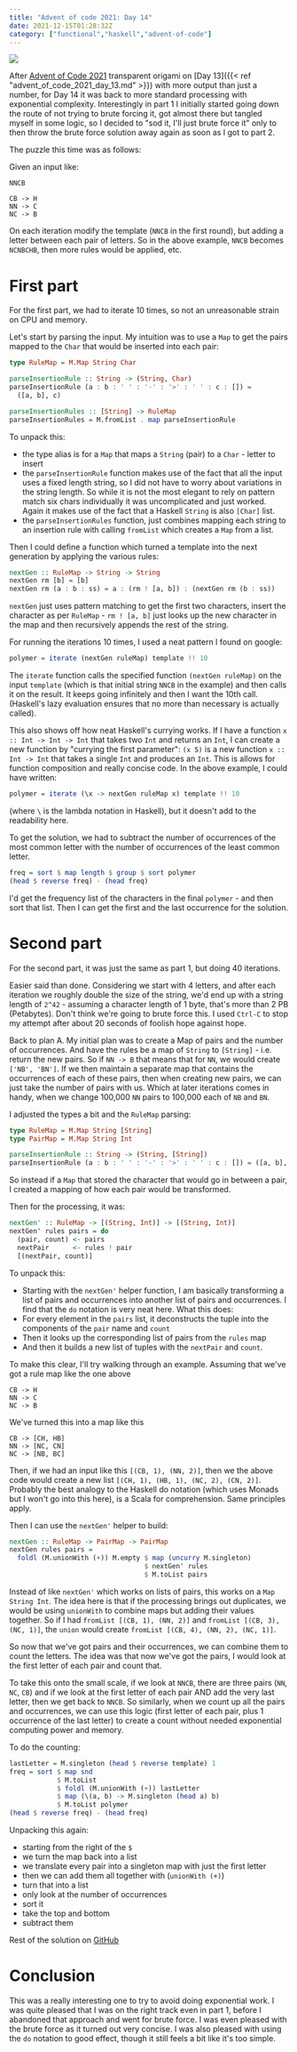 ```yaml
---
title: "Advent of code 2021: Day 14"
date: 2021-12-15T01:28:32Z
category: ["functional","haskell","advent-of-code"]
---
```


![](/images/advent_of_code_title.jpg)

After [Advent of Code 2021](https://adventofcode.com/2021) transparent origami on
[Day 13]({{< ref "advent_of_code_2021_day_13.md" >}}) with more output than just a number, for Day 14 it was back 
to more standard processing with exponential complexity.  Interestingly in part 1 I initially started going down
the route of not trying to brute forcing it, got almost there but tangled myself in some logic, so I decided to 
"sod it, I'll just brute force it" only to then throw the brute force solution away again as soon as I got to part 2.

The puzzle this time was as follows:

Given an input like:

```
NNCB

CB -> H
NN -> C
NC -> B
```

On each iteration modify the template (`NNCB` in the first round), but adding a letter between each pair of letters.
So in the above example, `NNCB` becomes `NCNBCHB`, then more rules would be applied, etc.

# First part

For the first part, we had to iterate 10 times, so not an unreasonable strain on CPU and memory.

Let's start by parsing the input.  My intuition was to use a `Map` to get the pairs mapped to the `Char` that would be
inserted into each pair:

```haskell
type RuleMap = M.Map String Char

parseInsertionRule :: String -> (String, Char)
parseInsertionRule (a : b : ' ' : '-' : '>' : ' ' : c : []) = 
  ([a, b], c)

parseInsertionRules :: [String] -> RuleMap
parseInsertionRules = M.fromList . map parseInsertionRule
```

To unpack this:

- the type alias is for a `Map` that maps a `String` (pair) to a `Char` - letter to insert
- the `parseInsertionRule` function makes use of the fact that all the input uses a fixed length string, so 
  I did not have to worry about variations in the string length.  So while it is not the most elegant to
  rely on pattern match six chars individually it was uncomplicated and just worked.  Again it makes
  use of the fact that a Haskell `String` is also `[Char]` list.
- the `parseInsertionRules` function, just combines mapping each string to an insertion rule with calling `fromList`
  which creates a `Map` from a list.

Then I could define a function which turned a template into the next generation by applying the various rules:

```haskell
nextGen :: RuleMap -> String -> String
nextGen rm [b] = [b]
nextGen rm (a : b : ss) = a : (rm ! [a, b]) : (nextGen rm (b : ss))
```

`nextGen` just uses pattern matching to get the first two characters, insert the character as per `RuleMap` - 
`rm ! [a, b]` just looks up the new character in the map and then recursively appends the rest of the string.

For running the iterations 10 times, I used a neat pattern I found on google:

```haskell
polymer = iterate (nextGen ruleMap) template !! 10
```

The `iterate` function calls the specified function `(nextGen ruleMap)` on the input `template` (which is that initial 
string `NNCB` in the example) and then calls it on the result.  It keeps going infinitely and then I want the
10th call.  (Haskell's lazy evaluation ensures that no more than necessary is actually called).

This also shows off how neat Haskell's currying works.  If I have a function `x :: Int -> Int -> Int` that takes two `Int`
and returns an `Int`, I can create a new function by "currying the first parameter":  `(x 5)` is a new function 
`x :: Int -> Int` that takes a single `Int` and produces an `Int`.  This is allows for function composition and really
concise code.  In the above example, I could have written:

```haskell
polymer = iterate (\x -> nextGen ruleMap x) template !! 10
```

(where `\` is the lambda notation in Haskell), but it doesn't add to the readability here.

To get the solution, we had to subtract the number of occurrences of the most common letter with the number of occurrences 
of the least common letter. 

```haskell
freq = sort $ map length $ group $ sort polymer
(head $ reverse freq) - (head freq)
```

I'd get the frequency list of the characters in the final `polymer` - and then sort that list.  Then I can get the
first and the last occurrence for the solution.

# Second part

For the second part, it was just the same as part 1, but doing 40 iterations.

Easier said than done.  Considering we start with 4 letters, and after each iteration we roughly double the size of the
string, we'd end up with a string length of `2^42` - assuming a character length of 1 byte, that's more than 2 PB (Petabytes).
Don't think we're going to brute force this.  I used `Ctrl-C` to stop my attempt after about 20 seconds of foolish hope
against hope.

Back to plan A.  My initial plan was to create a Map of pairs and the number of occurrences.  And have the rules be
a map of `String` to `[String]` - i.e. return the new pairs.  So if `NN -> B` that means that for `NN`, we would create
`['NB', 'BN']`.  If we then maintain a separate map that contains the occurrences of each of these pairs, then when creating
new pairs, we can just take the number of pairs with us.  Which at later iterations comes in handy, when we change 100,000
`NN` pairs to 100,000 each of `NB` and `BN`.

I adjusted the types a bit and the `RuleMap` parsing:

```haskell
type RuleMap = M.Map String [String]
type PairMap = M.Map String Int

parseInsertionRule :: String -> (String, [String])
parseInsertionRule (a : b : ' ' : '-' : '>' : ' ' : c : []) = ([a, b], [[a, c], [c, b]])
```

So instead if a `Map` that stored the character that would go in between a pair, I created a mapping of how
each pair would be transformed.

Then for the processing, it was:

```haskell
nextGen' :: RuleMap -> [(String, Int)] -> [(String, Int)]
nextGen' rules pairs = do
  (pair, count) <- pairs
  nextPair      <- rules ! pair
  [(nextPair, count)]
```

To unpack this:

- Starting with the `nextGen'` helper function, I am basically transforming a list of pairs and occurrences
  into another list of pairs and occurrences.  I find that the `do` notation is very neat here.  What this does:
- For every element in the `pairs` list, it deconstructs the tuple into the components of the `pair` name and `count`
- Then it looks up the corresponding list of pairs from the `rules` map
- And then it builds a new list of tuples with the `nextPair` and `count`.

To make this clear, I'll try walking through an example.  Assuming that we've got a rule map like the one above

```
CB -> H
NN -> C
NC -> B
```

We've turned this into a map like this

```
CB -> [CH, HB]
NN -> [NC, CN]
NC -> [NB, BC]
```

Then, if we had an input like this `[(CB, 1), (NN, 2)]`, then we the above code would create a new list
`[(CH, 1), (HB, 1), (NC, 2), (CN, 2)]`.  Probably the best analogy to the Haskell do notation (which uses Monads but
I won't go into this here), is a Scala for comprehension.  Same principles apply.

Then I can use the `nextGen'` helper to build:

```haskell
nextGen :: RuleMap -> PairMap -> PairMap
nextGen rules pairs =
  foldl (M.unionWith (+)) M.empty $ map (uncurry M.singleton)
                                  $ nextGen' rules 
                                  $ M.toList pairs
```

Instead of like `nextGen'` which works on lists of pairs, this works on a `Map String Int`.  The idea here is that
if the processing brings out duplicates, we would be using `unionWith` to combine maps but adding their values together.
So if I had `fromList [(CB, 1), (NN, 2)]` and `fromList [(CB, 3), (NC, 1)]`, the `union` would create
`fromList [(CB, 4), (NN, 2), (NC, 1)]`.

So now that we've got pairs and their occurrences, we can combine them to count the letters.  The idea was that now
we've got the pairs, I would look at the first letter of each pair and count that.

To take this onto the small scale, if we look at `NNCB`, there are three pairs (`NN`, `NC`, `CB`) and if we look at the
first letter of each pair AND add the very last letter, then we get back to `NNCB`.  So similarly, when we count up
all the pairs and occurrences, we can use this logic (first letter of each pair, plus 1 occurrence of the last letter)
to create a count without needed exponential computing power and memory.

To do the counting:

```haskell
lastLetter = M.singleton (head $ reverse template) 1
freq = sort $ map snd 
            $ M.toList
            $ foldl (M.unionWith (+)) lastLetter 
            $ map (\(a, b) -> M.singleton (head a) b)
            $ M.toList polymer
(head $ reverse freq) - (head freq)
```

Unpacking this again:

- starting from the right of the `$`
- we turn the map back into a list
- we translate every pair into a singleton map with just the first letter
- then we can add them all together with (`unionWith (+)`)
- turn that into a list
- only look at the number of occurrences
- sort it
- take the top and bottom
- subtract them

Rest of the solution on [GitHub](https://github.com/beny23/advent-of-code/tree/main/2021/haskell/day14) 

# Conclusion

This was a really interesting one to try to avoid doing exponential work.  I was quite pleased that I was on the
right track even in part 1, before I abandoned that approach and went for brute force.  I was even pleased with the
brute force as it turned out very concise.  I was also pleased with using the `do` notation to good effect, though
it still feels a bit like it's too simple.
